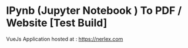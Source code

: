# IPynb (Jupyter Notebook ) To PDF / Website [Test Build]
VueJs Application hosted at : https://nerlex.com

